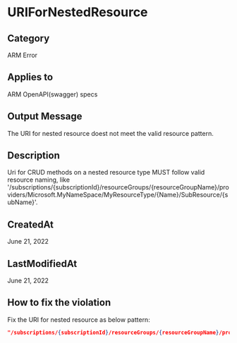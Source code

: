 # URIForNestedResource

## Category

ARM Error

## Applies to

ARM OpenAPI(swagger) specs

## Output Message

The URI for nested resource doest not meet the valid resource pattern.

## Description

Uri for CRUD methods on a nested resource type MUST follow valid resource naming, like '/subscriptions/{subscriptionId}/resourceGroups/{resourceGroupName}/providers/Microsoft.MyNameSpace/MyResourceType/{Name}/SubResource/{subName}'.

## CreatedAt

June 21, 2022

## LastModifiedAt

June 21, 2022

## How to fix the violation

Fix the URI for nested resource as below pattern:

```json
"/subscriptions/{subscriptionId}/resourceGroups/{resourceGroupName}/providers/Microsoft.MyNameSpace/MyResourceType/{ResourceName}/NestedResource/{nestedResourceName}": {
```
